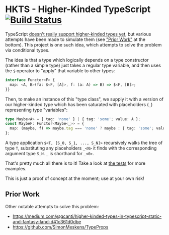 # HKTS - Higher-Kinded TypeScript [![Build Status](https://travis-ci.com/pelotom/hkts.svg?branch=master)](https://travis-ci.com/pelotom/hkts)

TypeScript [doesn't really support higher-kinded types yet](https://github.com/Microsoft/TypeScript/issues/1213), but various attempts have been made to simulate them (see ["Prior Work"](https://github.com/pelotom/hkts/blob/master/README.md#prior-work) at the bottom). This project is one such idea, which attempts to solve the problem via conditional types.

The idea is that a type which logically depends on a type constructor (rather than a simple type) just takes a regular type variable, and then uses the `$` operator to "apply" that variable to other types:

```ts
interface Functor<F> {
  map: <A, B>(fa: $<F, [A]>, f: (a: A) => B) => $<F, [B]>;
}}
```

Then, to make an instance of this "type class", we supply it with a version of our higher-kinded type which has been saturated with placeholders (`_`) representing type "variables":

```ts
type Maybe<A> = { tag: 'none' } | { tag: 'some'; value: A };
const MaybeF: Functor<Maybe<_>> = {
  map: (maybe, f) => maybe.tag === 'none' ? maybe : { tag: 'some'; value: f(maybe.value) },
};
```

A type application `$<T, [S_0, S_1, ..., S_N]>` recursively walks the tree of type `T`, substituting any placeholders `_<N>` it finds with the corresponding argument type `S_N`. `_` is shorthand for `_<0>`.

That's pretty much all there is to it! Take a look at [the tests](https://github.com/pelotom/hkts/blob/master/src/index.spec.ts) for more examples.

This is just a proof of concept at the moment; use at your own risk!

## Prior Work

Other notable attempts to solve this problem:

- https://medium.com/@gcanti/higher-kinded-types-in-typescript-static-and-fantasy-land-d41c361d0dbe
- https://github.com/SimonMeskens/TypeProps
